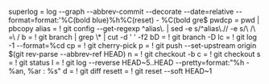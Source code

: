 superlog = log --graph --abbrev-commit --decorate --date=relative --format=format:'%C(bold blue)%h%C(reset) - %C(bold gre$
pwdcp = pwd | pbcopy
alias = ! git config --get-regexp ^alias\\. | sed -e s/^alias\\.// -e s/\\ /\\ =\\ /
b = ! git branch | grep \\* | cut -d ' ' -f2
bD = ! git branch -D
lc = ! git log -1 --format=%cd
cp = ! git cherry-pick
p = ! git push --set-upstream origin $(git rev-parse --abbrev-ref HEAD)
n = ! git checkout -b
c = ! git checkout
s = ! git status
l = ! git log --reverse HEAD~5..HEAD --pretty=format:"%h - %an, %ar : %s"
d = ! git diff
resett = ! git reset --soft HEAD~1
